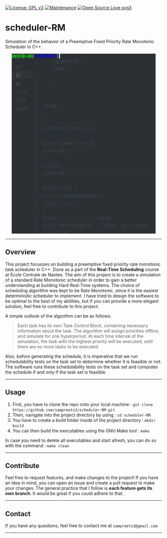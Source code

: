 [![License: GPL v3](https://img.shields.io/badge/License-GPLv3-blue.svg)](https://www.gnu.org/licenses/gpl-3.0)
[![Maintenance](https://img.shields.io/badge/Maintained%3F-yes-green.svg)](https://GitHub.com/Naereen/StrapDown.js/graphs/commit-activity)
[![Open Source Love svg3](https://badges.frapsoft.com/os/v3/open-source.svg?v=103)](https://github.com/ellerbrock/open-source-badges/)

# scheduler-RM
Simulation of the behavior of a Preemptive Fixed Priority Rate Monotonic Scheduler in C++.

<p align="center">
    <img src="res/screen-output.gif" width="463" height="580">                           
</a>

---

## Overview
This project focusses on building a preemptive fixed priority rate monotonic task scheduler in C++. Done as a part of the **Real-Time Scheduling** course at École Centrale de Nantes. The aim of this project is to create a simulation of a standard Rate Monotonic scheduler in order to gain a better understanding at building Hard Real-Time systems. The choice of scheduling algorithm was kept to be Rate Monotonic, since it is the easiest deterministic scheduler to implement. I have tried to design the software to be optimal to the best of my abilities, but if you can provide a more elegant solution, feel free to contribute to this project.

A simple outlook of the algorithm can be as follows:
> Each task has its own Task Control Block, containing necessary information about the task. The algorithm will assign priorities offline,
> and simulate for one hyperperiod. At each time interval of the simulation, the task with the highest priority will be executed, until there
> are no more tasks to be executed.

Also, before generating the schedule, it is imperative that we run schedulability tests on the task set to determine whether it is feasible or not. The software runs these schedulability tests on the task set and computes the schedule if and only if the task set is feasible.

---

## Usage
1. First, you have to clone the repo onto your local machine : `git clone https://github.com/sampreets3/scheduler-RM.git`
1. Then, navigate into the project directory by using : `cd scheduler-RM`
1. You have to create a *build* folder inside of the project directory : `mkdir build`
1. You can then build the executables using the GNU Make tool :  `make`

In case you need to delete all executables and start afresh, you can do so with the command : `make clean`

---

## Contribute

Feel free to request features, and make changes to the project! If you have an idea in mind, you can open an issue and create a pull request to make your changes. The general practice that I follow is **each feature gets its own branch**. It would be great if you could adhere to that.

---

## Contact
If you have any questions, feel free to contact me at `sampreets3@gmail.com`

---
